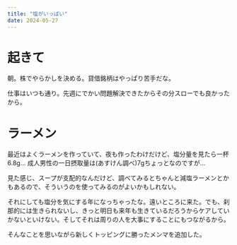 ```yaml
---
title: "塩がいっぱい"
date: 2024-05-27
---
```


# 起きて
朝。株でやらかしを決める。貸借銘柄はやっぱり苦手だな。

仕事はいつも通り。先週にでかい問題解決できたからその分スローでも良かったから。

# ラーメン
最近はよくラーメンを作っていて、夜も作ったわけだけど、塩分量を見たら一杯6.8g... 成人男性の一日摂取量は(あすけん調べ)7gちょっとなのですが...

見た感じ、スープが支配的なんだけど、調べてみるとちゃんと減塩ラーメンとかもあるので、そういうのを使ってみるのがよいかもしれない。

それにしても塩分を気にする年になっちゃったな。遠いところに来た。でも、刹那的には生きられないし、きっと明日も来年も生きているだろうからケアしていかないといけない。そしてそれは周りの人を大事にすることにもつながるから。

そんなことを思いながら新しくトッピングに勝ったメンマを追加した。